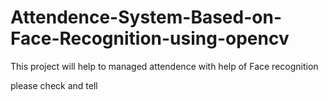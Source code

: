 # Attendence-System-Based-on-Face-Recognition-using-opencv
This project will help to managed attendence with help of Face recognition

please check and tell
